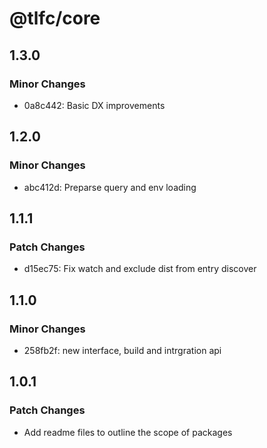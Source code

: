 # @tlfc/core

## 1.3.0

### Minor Changes

- 0a8c442: Basic DX improvements

## 1.2.0

### Minor Changes

- abc412d: Preparse query and env loading

## 1.1.1

### Patch Changes

- d15ec75: Fix watch and exclude dist from entry discover

## 1.1.0

### Minor Changes

- 258fb2f: new interface, build and intrgration api

## 1.0.1

### Patch Changes

- Add readme files to outline the scope of packages
